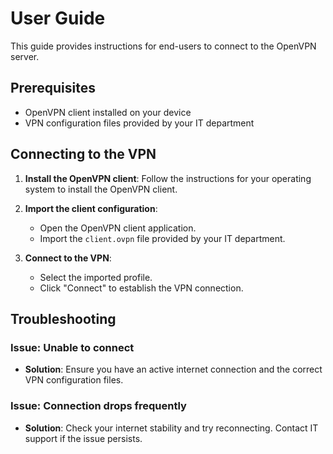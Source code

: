 # User Guide

This guide provides instructions for end-users to connect to the OpenVPN server.

## Prerequisites

- OpenVPN client installed on your device
- VPN configuration files provided by your IT department

## Connecting to the VPN

1. **Install the OpenVPN client**:
    Follow the instructions for your operating system to install the OpenVPN client.

2. **Import the client configuration**:
    - Open the OpenVPN client application.
    - Import the `client.ovpn` file provided by your IT department.

3. **Connect to the VPN**:
    - Select the imported profile.
    - Click "Connect" to establish the VPN connection.

## Troubleshooting

### Issue: Unable to connect

- **Solution**: Ensure you have an active internet connection and the correct VPN configuration files.

### Issue: Connection drops frequently

- **Solution**: Check your internet stability and try reconnecting. Contact IT support if the issue persists.

